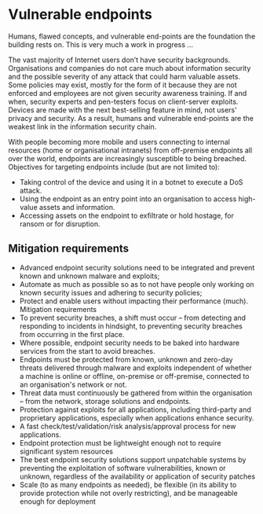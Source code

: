 # Vulnerable endpoints

Humans, flawed concepts, and vulnerable end-points are the foundation the building rests on. This is very much a work in progress ...

The vast majority of Internet users don’t have security backgrounds. Organisations and companies do not care much about information security and the possible severity of any attack that could harm valuable assets. Some policies may exist, mostly for the form of it because they are not enforced and employees are not given security awareness training. If and when, security experts and pen-testers focus on client-server exploits. Devices are made with the next best-selling feature in mind, not users' privacy and security. As a result, humans and vulnerable end-points are the weakest link in the information security chain.

With people becoming more mobile and users connecting to internal resources (home or organisational intranets) from off-premise endpoints all over the world, endpoints are increasingly susceptible to being breached. Objectives for targeting endpoints include (but are not limited to):

* Taking control of the device and using it in a botnet to execute a DoS attack.
* Using the endpoint as an entry point into an organisation to access high-value assets and information.
* Accessing assets on the endpoint to exfiltrate or hold hostage, for ransom or for disruption.

## Mitigation requirements

* Advanced endpoint security solutions need to be integrated and prevent known and unknown malware and exploits; 
* Automate as much as possible so as to not have people only working on known security issues and adhering to security policies; 
* Protect and enable users without impacting their performance (much). 
Mitigation requirements
* To prevent security breaches, a shift must occur – from detecting and responding to incidents in hindsight, to preventing security breaches from occurring in the first place.
* Where possible, endpoint security needs to be baked into hardware services from the start to avoid breaches.
* Endpoints must be protected from known, unknown and zero-day threats delivered through malware and exploits independent of whether a machine is online or offline, on-premise or off-premise, connected to an organisation's network or not.
* Threat data must continuously be gathered from within the organisation – from the network, storage solutions and endpoints.
* Protection against exploits for all applications, including third-party and proprietary applications, especially when applications enhance security.
* A fast check/test/validation/risk analysis/approval process for new applications.
* Endpoint protection must be lightweight enough not to require significant system resources
* The best endpoint security solutions support unpatchable systems by preventing the exploitation of software vulnerabilities, known or unknown, regardless of the availability or application of security patches
* Scale (to as many endpoints as needed), be flexible (in its ability to provide protection while not overly restricting), and be manageable enough for deployment

